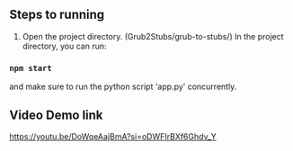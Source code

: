 ## Steps to running
1. Open the project directory. (Grub2Stubs/grub-to-stubs/) In the project directory, you can run:
### `npm start`
and make sure to run the python script 'app.py' concurrently.

## Video Demo link
https://youtu.be/DoWqeAajBmA?si=oDWFIrBXf6Ghdv_Y
